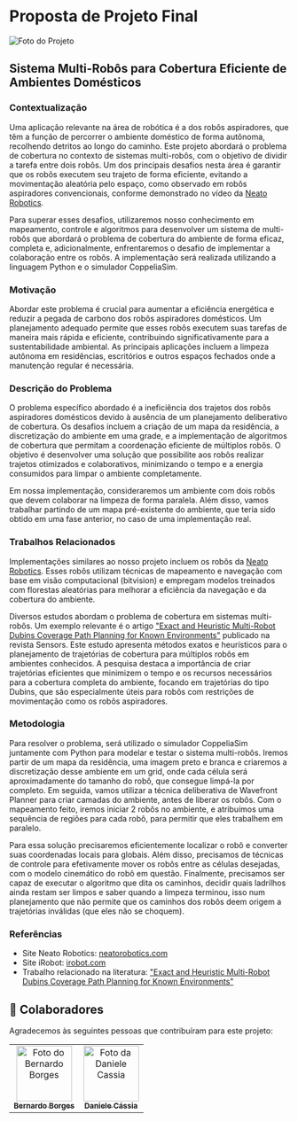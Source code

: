 # Proposta de Projeto Final

![Foto do Projeto](https://colunaclaquete.com.br/wp-content/uploads/2021/01/Walle-pic-cropped-3.jpg)


## Sistema Multi-Robôs para Cobertura Eficiente de Ambientes Domésticos

### Contextualização

Uma aplicação relevante na área de robótica é a dos robôs aspiradores, que têm a função de percorrer o ambiente doméstico de forma autônoma, recolhendo detritos ao longo do caminho. Este projeto abordará o problema de cobertura no contexto de sistemas multi-robôs, com o objetivo de dividir a tarefa entre dois robôs. Um dos principais desafios nesta área é garantir que os robôs executem seu trajeto de forma eficiente, evitando a movimentação aleatória pelo espaço, como observado em robôs aspiradores convencionais, conforme demonstrado no vídeo da [Neato Robotics](https://www.youtube.com/watch?v=qHEJhJ_CuOQ).

Para superar esses desafios, utilizaremos nosso conhecimento em mapeamento, controle e algoritmos para desenvolver um sistema de multi-robôs que abordará o problema de cobertura do ambiente de forma eficaz, completa e, adicionalmente, enfrentaremos o desafio de implementar a colaboração entre os robôs. A implementação será realizada utilizando a linguagem Python e o simulador CoppeliaSim.

### Motivação

Abordar este problema é crucial para aumentar a eficiência energética e reduzir a pegada de carbono dos robôs aspiradores domésticos. Um planejamento adequado permite que esses robôs executem suas tarefas de maneira mais rápida e eficiente, contribuindo significativamente para a sustentabilidade ambiental. As principais aplicações incluem a limpeza autônoma em residências, escritórios e outros espaços fechados onde a manutenção regular é necessária.

### Descrição do Problema

O problema específico abordado é a ineficiência dos trajetos dos robôs aspiradores domésticos devido à ausência de um planejamento deliberativo de cobertura. Os desafios incluem a criação de um mapa da residência, a discretização do ambiente em uma grade, e a implementação de algoritmos de cobertura que permitam a coordenação eficiente de múltiplos robôs. O objetivo é desenvolver uma solução que possibilite aos robôs realizar trajetos otimizados e colaborativos, minimizando o tempo e a energia consumidos para limpar o ambiente completamente.

Em nossa implementação, consideraremos um ambiente com dois robôs que devem colaborar na limpeza de forma paralela. Além disso, vamos trabalhar partindo de um mapa pré-existente do ambiente, que teria sido obtido em uma fase anterior, no caso de uma implementação real.

### Trabalhos Relacionados

Implementações similares ao nosso projeto incluem os robôs da [Neato Robotics](https://neatorobotics.com). Esses robôs utilizam técnicas de mapeamento e navegação com base em visão computacional (bitvision) e empregam modelos treinados com florestas aleatórias para melhorar a eficiência da navegação e da cobertura do ambiente.

Diversos estudos abordam o problema de cobertura em sistemas multi-robôs. Um exemplo relevante é o artigo ["Exact and Heuristic Multi-Robot Dubins Coverage Path Planning for Known Environments"](https://www.mdpi.com/1424-8220/23/5/2560) publicado na revista Sensors. Este estudo apresenta métodos exatos e heurísticos para o planejamento de trajetórias de cobertura para múltiplos robôs em ambientes conhecidos. A pesquisa destaca a importância de criar trajetórias eficientes que minimizem o tempo e os recursos necessários para a cobertura completa do ambiente, focando em trajetórias do tipo Dubins, que são especialmente úteis para robôs com restrições de movimentação como os robôs aspiradores.

### Metodologia

Para resolver o problema, será utilizado o simulador CoppeliaSim juntamente com Python para modelar e testar o sistema multi-robôs. Iremos partir de um mapa da residência, uma imagem preto e branca e criaremos a discretização desse ambiente em um grid, onde cada célula será aproximadamente do tamanho do robô, que consegue limpá-la por completo. Em seguida, vamos utilizar a técnica deliberativa de Wavefront Planner para criar camadas do ambiente, antes de liberar os robôs. Com o mapeamento feito, iremos iniciar 2 robôs no ambiente, e atribuímos uma sequência de regiões para cada robô, para permitir que eles trabalhem em paralelo.

Para essa solução precisaremos eficientemente localizar o robô e converter suas coordenadas locais para globais. Além disso, precisamos de técnicas de controle para efetivamente mover os robôs entre as células desejadas, com o modelo cinemático do robô em questão. Finalmente, precisamos ser capaz de executar o algoritmo que dita os caminhos, decidir quais ladrilhos ainda restam ser limpos e saber quando a limpeza terminou, isso num planejamento que não permite que os caminhos dos robôs deem origem a trajetórias inválidas (que eles não se choquem).

### Referências

- Site Neato Robotics: [neatorobotics.com](https://neatorobotics.com/)
- Site iRobot: [irobot.com](https://www.irobot.com/)
- Trabalho relacionado na literatura: ["Exact and Heuristic Multi-Robot Dubins Coverage Path Planning for Known Environments"](https://www.mdpi.com/1424-8220/23/5/2560)

## 🤝 Colaboradores

Agradecemos às seguintes pessoas que contribuíram para este projeto:

<table>
  <tr>
    <td align="center">
      <a href="https://github.com/bernborgess">
        <img src="https://github.com/bernborgess.png"
        width="100px;"
        alt="Foto do Bernardo Borges"/><br>
        <sub>
          <b>Bernardo Borges</b>
        </sub>
      </a>
    </td>
    <td align="center">
      <a href="https://github.com/danielecassia.png">
        <img src="https://github.com/danielecassia.png"
        width="100px;"
        alt="Foto da Daniele Cassia"/><br>
        <sub>
          <b>Daniele Cássia</b>
        </sub>
      </a>
    </td>
  </tr>
</table>

